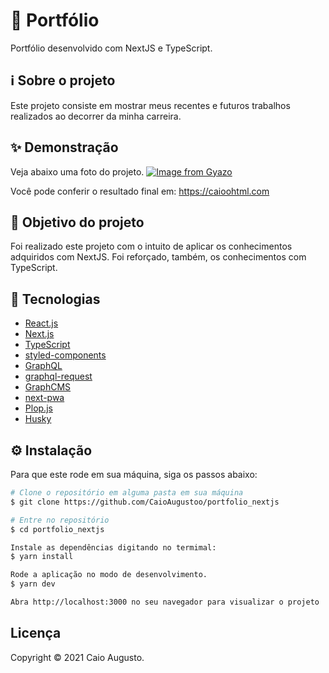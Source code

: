 # 🚀 Portfólio

Portfólio desenvolvido com NextJS e TypeScript.

## ℹ️ Sobre o projeto

Este projeto consiste em mostrar meus recentes e futuros trabalhos realizados ao decorrer da minha carreira.

## ✨ Demonstração

Veja abaixo uma foto do projeto.
[![Image from Gyazo](https://i.gyazo.com/4217391b928d696e36609e1f98dd3c23.png)](https://gyazo.com/4217391b928d696e36609e1f98dd3c23)

Você pode conferir o resultado final em: https://caioohtml.com

## 🎯 Objetivo do projeto

Foi realizado este projeto com o intuito de aplicar os conhecimentos adquiridos com NextJS. Foi reforçado, também, os conhecimentos com TypeScript.

## 📝 Tecnologias

- [React.js](https://pt-br.reactjs.org)
- [Next.js](https://nextjs.org)
- [TypeScript](https://www.typescriptlang.org/)
- [styled-components](https://styled-components.com/)
- [GraphQL](https://graphql.org/)
- [graphql-request](https://www.npmjs.com/package/graphql-request)
- [GraphCMS](https://graphcms.com/)
- [next-pwa](https://www.npmjs.com/package/next-pwa)
- [Plop.js](https://plopjs.com/)
- [Husky](https://www.npmjs.com/package/husky)

## ⚙️ Instalação

Para que este rode em sua máquina, siga os passos abaixo:

```bash
# Clone o repositório em alguma pasta em sua máquina
$ git clone https://github.com/CaioAugustoo/portfolio_nextjs

# Entre no repositório
$ cd portfolio_nextjs

Instale as dependências digitando no termimal:
$ yarn install

Rode a aplicação no modo de desenvolvimento.
$ yarn dev

Abra http://localhost:3000 no seu navegador para visualizar o projeto
```

## Licença
Copyright © 2021 Caio Augusto.
